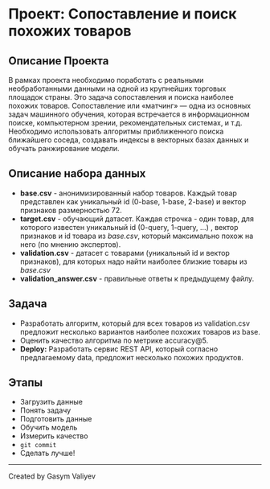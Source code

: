 # Проект: Сопоставление и поиск похожих товаров

## Описание Проекта
В рамках проекта необходимо поработать с реальными необработанными данными на одной из крупнейших торговых площадок страны. Это задача сопоставления и поиска наиболее похожих товаров. Сопоставление или «матчинг» — одна из основных задач машинного обучения, которая встречается в информационном поиске, компьютерном зрении, рекомендательных системах, и т.д. Необходимо использовать алгоритмы приближенного поиска ближайшего соседа, создавать индексы в векторных базах данных и обучать ранжирование модели.

## Описание набора данных
- **base.csv** - анонимизированный набор товаров. Каждый товар представлен как уникальный id (0-base, 1-base, 2-base) и вектор признаков размерностью 72.
- **target.csv** - обучающий датасет. Каждая строчка - один товар, для которого известен уникальный id (0-query, 1-query, …) , вектор признаков и id товара из *base.csv*, который максимально похож на него (по мнению экспертов).
- **validation.csv** - датасет с товарами (уникальный id и вектор признаков), для которых надо найти наиболее близкие товары из *base.csv*
- **validation_answer.csv** - правильные ответы к предыдущему файлу.

## Задача
- Разработать алгоритм, который для всех товаров из validation.csv предложит несколько вариантов наиболее похожих товаров из base.
- Оценить качество алгоритма по метрике accuracy@5.
- **Deploy:** Разработать сервис REST API, который согласно предлагаемому data, предложит несколько похожих продуктов.

## Этапы
- Загрузить данные
- Понять задачу
- Подготовить данные
- Обучить модель
- Измерить качество
- `git commit`
- Сделать лучше!

---
Created by Gasym Valiyev
